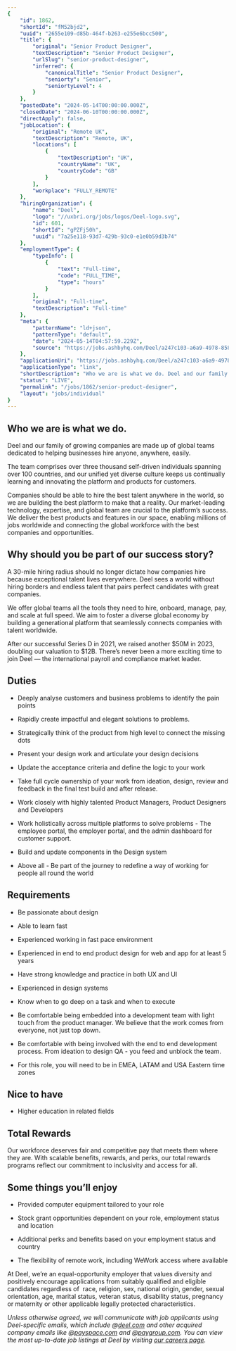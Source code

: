 ```yaml
---
{
	"id": 1862,
	"shortId": "fM52bjd2",
	"uuid": "2655e109-d85b-464f-b263-e255e6bcc500",
	"title": {
		"original": "Senior Product Designer",
		"textDescription": "Senior Product Designer",
		"urlSlug": "senior-product-designer",
		"inferred": {
			"canonicalTitle": "Senior Product Designer",
			"seniorty": "Senior",
			"seniortyLevel": 4
		}
	},
	"postedDate": "2024-05-14T00:00:00.000Z",
	"closedDate": "2024-06-10T00:00:00.000Z",
	"directApply": false,
	"jobLocation": {
		"original": "Remote UK",
		"textDescription": "Remote, UK",
		"locations": [
			{
				"textDescription": "UK",
				"countryName": "UK",
				"countryCode": "GB"
			}
		],
		"workplace": "FULLY_REMOTE"
	},
	"hiringOrganization": {
		"name": "Deel",
		"logo": "//uxbri.org/jobs/logos/Deel-logo.svg",
		"id": 601,
		"shortId": "gPZFj50h",
		"uuid": "7a25e118-93d7-429b-93c0-e1e0b59d3b74"
	},
	"employmentType": {
		"typeInfo": [
			{
				"text": "Full-time",
				"code": "FULL_TIME",
				"type": "hours"
			}
		],
		"original": "Full-time",
		"textDescription": "Full-time"
	},
	"meta": {
		"patternName": "ld+json",
		"patternType": "default",
		"date": "2024-05-14T04:57:59.229Z",
		"source": "https://jobs.ashbyhq.com/Deel/a247c103-a6a9-4978-8580-66ea954fa47f?departmentId=80b16527-0639-4f0a-8ce6-f474df6bb2f5"
	},
	"applicationUri": "https://jobs.ashbyhq.com/Deel/a247c103-a6a9-4978-8580-66ea954fa47f/application?departmentId=80b16527-0639-4f0a-8ce6-f474df6bb2f5",
	"applicationType": "link",
	"shortDescription": "Who we are is what we do. Deel and our family of growing companies are made up of global teams dedicated to helping businesses hire anyone, anywhere, easily. The team comprises over three thousand",
	"status": "LIVE",
	"permalink": "/jobs/1862/senior-product-designer",
	"layout": "jobs/individual"
}
---
```

<h2>Who we are is what we do.</h2><p>Deel and our family of growing companies are made up of global teams dedicated to helping businesses hire anyone, anywhere, easily.&nbsp;</p><p>The team comprises over three thousand self-driven individuals spanning over 100 countries, and our unified yet diverse culture keeps us continually learning and innovating the platform and products for customers.</p><p>Companies should be able to hire the best talent anywhere in the world, so we are building the best platform to make that a reality. Our market-leading technology, expertise, and global team are crucial to the platform’s success. We deliver the best products and features in our space, enabling millions of jobs worldwide and connecting the global workforce with the best companies and opportunities.</p><h2>Why should you be part of our success story?</h2><p>A 30-mile hiring radius should no longer dictate how companies hire because exceptional talent lives everywhere. Deel sees a world without hiring borders and endless talent that pairs perfect candidates with great companies.</p><p>We offer global teams all the tools they need to hire, onboard, manage, pay, and scale at full speed. We aim to foster a diverse global economy by building a generational platform that seamlessly connects companies with talent worldwide.</p><p>After our successful Series D in 2021, we raised another $50M in 2023, doubling our valuation to $12B. There’s never been a more exciting time to join Deel — the international payroll and compliance market leader.</p><h2>Duties</h2><ul><li><p>Deeply analyse customers and business problems to identify the pain points</p></li><li><p>Rapidly create impactful and elegant solutions to problems.</p></li><li><p>Strategically think of the product from high level to connect the missing dots</p></li><li><p>Present your design work and articulate your design decisions</p></li><li><p>Update the acceptance criteria and define the logic to your work</p></li><li><p>Take full cycle ownership of your work from ideation, design, review and feedback in the final test build and after release.</p></li><li><p>Work closely with highly talented Product Managers, Product Designers and Developers</p></li><li><p>Work holistically across multiple platforms to solve problems - The employee portal, the employer portal, and the admin dashboard for customer support.</p></li><li><p>Build and update components in the Design system</p></li><li><p>Above all - Be part of the journey to redefine a way of working for people all round the world</p></li></ul><h2>Requirements</h2><ul><li><p>Be passionate about design</p></li><li><p>Able to learn fast</p></li><li><p>Experienced working in fast pace environment</p></li><li><p>Experienced in end to end product design for web and app for at least 5 years</p></li><li><p>Have strong knowledge and practice in both UX and UI</p></li><li><p>Experienced in design systems</p></li><li><p>Know when to go deep on a task and when to execute</p></li><li><p>Be comfortable being embedded into a development team with light touch from the product manager. We believe that the work comes from everyone, not just top down.</p></li><li><p>Be comfortable with being involved with the end to end development process. From ideation to design QA - you feed and unblock the team.</p></li><li><p>For this role, you will need to be in EMEA, LATAM and USA Eastern time zones</p></li></ul><h2>Nice to have</h2><ul><li><p>Higher education in related fields</p></li></ul><h2>Total Rewards</h2><p>Our workforce deserves fair and competitive pay that meets them where they are. With scalable benefits, rewards, and perks, our total rewards programs reflect our commitment to inclusivity and access for all.&nbsp;</p><h2>Some things you’ll enjoy</h2><ul><li><p>Provided computer equipment tailored to your role</p></li><li><p>Stock grant opportunities dependent on your role, employment status and location</p></li><li><p>Additional perks and benefits based on your employment status and country</p></li><li><p>The flexibility of remote work, including WeWork access where available</p></li></ul><p>At Deel, we’re an equal-opportunity employer that values diversity and positively encourage applications from suitably qualified and eligible candidates regardless of&nbsp; race, religion, sex, national origin, gender, sexual orientation, age, marital status, veteran status, disability status, pregnancy or maternity or other applicable legally protected characteristics.</p><p><em>Unless otherwise agreed, we will communicate with job applicants using Deel-specific emails, which include @</em><a target="_blank" rel="noopener noreferrer nofollow" href="http://deel.com"><em>deel.com</em></a><em> and other acquired company emails like @</em><a target="_blank" rel="noopener noreferrer nofollow" href="http://payspace.com"><em>payspace.com</em></a><em> and @</em><a target="_blank" rel="noopener noreferrer nofollow" href="http://paygroup.com"><em>paygroup.com</em></a><em>. You can view the most up-to-date job listings at Deel by visiting </em><a target="_blank" rel="noopener noreferrer nofollow" href="https://www.deel.com/careers"><em>our careers page</em></a><em>.</em></p>
